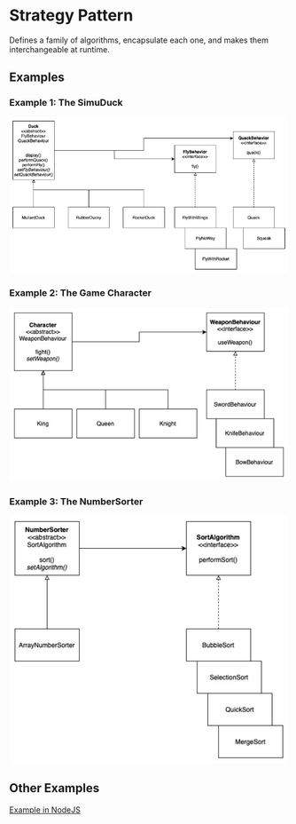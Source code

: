 # Strategy Pattern

Defines a family of algorithms, encapsulate each one, and makes them interchangeable at runtime.

## Examples

### Example 1: The SimuDuck

![SimuDuck Strategy Pattern 1](images/strategy-simuduck.jpg)

### Example 2: The Game Character

![SimuDuck Strategy Pattern 2](images/strategy-gameCharacter.jpg)

### Example 3: The NumberSorter

![SimuDuck Strategy Pattern 3](images/strategy-numberSorter.jpg)

## Other Examples

[Example in NodeJS](https://github.com/asyrul21/design-patterns-nodejs/tree/master/behavioral/strategy)

